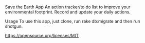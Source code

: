 Save the Earth App
An action tracker/to do list to improve your environmental footprint. Record and update your daily actions.

Usage
To use this app, just clone, run rake db:migrate and then run shotgun.

https://opensource.org/licenses/MIT
